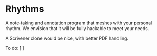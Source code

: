 # Rhythms

A note-taking and annotation program that meshes with your personal rhythm. We envision that it will be fully hackable to meet your needs. 

A Scrivener clone would be nice, with better PDF handling. 

To do:
[ ] 
